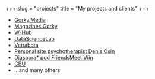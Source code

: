 +++
slug = "projects"
title = "My projects and clients"
+++

- [Gorky.Media](https://gorky.media/)
- [Magazines Gorky](https://magazines.gorky.media)
- [W-Hub](https://w-hub.ru/)
- [DataScienceLab](https://datasciencelab.ru/)
- [Vetrabota](https://vetrabota.ru/)
- [Personal site psychotherapist Denis Osin](https://d-osin.com/)
- [Diaspora* pod FriendsMeet.Win](https://friendsmeet.win)
- [CBU](https://santehnik-home.ru/)
- …and many others
